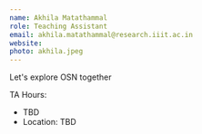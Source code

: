 ```yaml
---
name: Akhila Matathammal
role: Teaching Assistant
email: akhila.matathammal@research.iiit.ac.in
website:
photo: akhila.jpeg
---
```


Let's explore OSN together

TA Hours: 
- TBD
- Location: TBD 